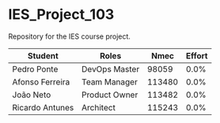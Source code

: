 # IES_Project_103

Repository for the IES course project.

| Student         | Roles         | Nmec   | Effort |
| --------------- | ------------- | ------ | ------ |
| Pedro Ponte     | DevOps Master | 98059  | 0.0%   |
| Afonso Ferreira | Team Manager  | 113480 | 0.0%   |
| João Neto       | Product Owner | 113482 | 0.0%   |
| Ricardo Antunes | Architect     | 115243 | 0.0%   |
